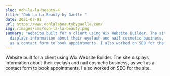 ```yaml
---
slug: ooh-la-la-beauty-4
title: "Ooh La La Beauty by Gaëlle "
date: 2021-07-01
url: https://www.oohlalabeautybygaelle.com/
img: /images/cms/ooh-la-la-beauty.png
summary: "Website built for a client using Wix Website Builder. The site
  displays information about their eyelash and nail cosmetic business, as well
  as a contact form to book appointments. I also worked on SEO for the site. "
---
```

Website built for a client using Wix Website Builder. The site displays information about their eyelash and nail cosmetic business, as well as a contact form to book appointments. I also worked on SEO for the site.